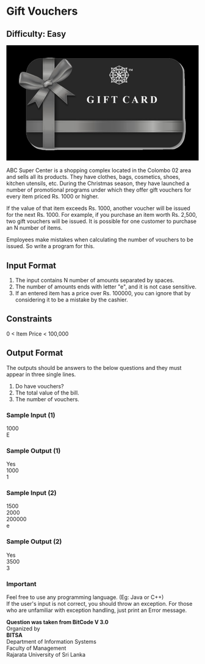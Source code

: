 # Gift Vouchers  
## Difficulty: Easy

![Gift Vouchers](https://github.com/NadeeTharuka/Programming-Questions/blob/main/Gift%20Vouchers/gift-vouchers.jpg)

ABC Super Center is a shopping complex located in the Colombo 02 area and sells all its products. They have clothes, bags, cosmetics, shoes, kitchen utensils, etc. During the Christmas season, they have launched a number of promotional programs under which they offer gift vouchers for every item priced Rs. 1000 or higher. 

If the value of that item exceeds Rs. 1000, another voucher will be issued for the next Rs. 1000. For example, if you purchase an item worth Rs. 2,500, two gift vouchers will be issued. 
It is possible for one customer to purchase an N number of items.

Employees make mistakes when calculating the number of vouchers to be issued. So write a program for this.

## Input Format
1) The input contains N number of amounts separated by spaces.
2) The number of amounts ends with letter "e", and it is not case sensitive.
3) If an entered item has a price over Rs. 100000, you can ignore that by considering it to be a mistake by the cashier. 

## Constraints  
0 < Item Price < 100,000

## Output Format
The outputs should be answers to the below questions and they must appear in three single lines.
1) Do have vouchers?
2) The total value of the bill.
3) The number of vouchers.

### Sample Input (1)
1000  
E

### Sample Output (1)
Yes  
1000  
1

### Sample Input (2)
1500  
2000  
200000  
e

### Sample Output (2)
Yes  
3500  
3

### Important
Feel free to use any programming language. (Eg: Java or C++)  
If the user's input is not correct, you should throw an exception. For those who are unfamiliar with exception handling, just print an Error message.

**Question was taken from BitCode V 3.0**  
Organized by  
**BITSA**  
Department of Information Systems  
Faculty of Management  
Rajarata University of Sri Lanka

